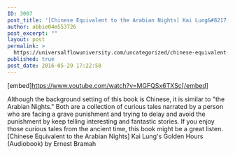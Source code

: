 ```yaml
---
ID: 3007
post_title: '[Chinese Equivalent to the Arabian Nights] Kai Lung&#8217;s Golden Hours (Audiobook)'
author: abbie04m553726
post_excerpt: ""
layout: post
permalink: >
  https://universalflowuniversity.com/uncategorized/chinese-equivalent-to-the-arabian-nights-kai-lungs-golden-hours-audiobook/
published: true
post_date: 2016-05-29 17:22:58
---
```

[embed]https://www.youtube.com/watch?v=MGFQSx6TXSc[/embed]<br>
<p>Although the background setting of this book is Chinese, it is similar to "the Arabian Nights." Both are a collection of curious tales narrated by a person who are facing a grave punishment and trying to delay and avoid the punishment by keep telling interesting and fantastic stories. If you enjoy those curious tales from the ancient time, this book might be a great listen.
[Chinese Equivalent to the Arabian Nights] Kai Lung's Golden Hours (Audiobook) by Ernest Bramah</p>